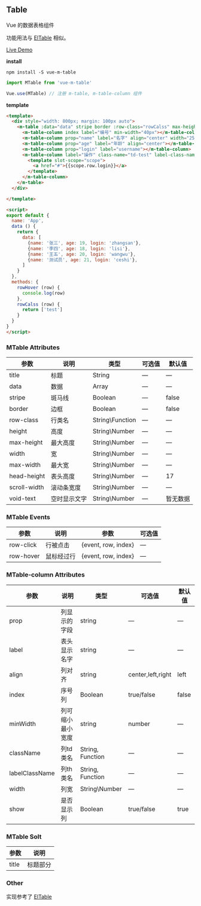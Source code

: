 
## Table

Vue 的数据表格组件


功能用法与 [ElTable](http://element.eleme.io/#/zh-CN/component/table) 相似。

[Live Demo](https://mengdu.github.io/m-table/example/)


**install**

```ls
npm install -S vue-m-table
```

```js
import MTable from 'vue-m-table'

Vue.use(MTable) // 注册 m-table, m-table-column 组件
```

**template**
```html
<template>
  <div style="width: 800px; margin: 100px auto">
    <m-table :data="data" stripe border :row-class="rowCalss" max-height="400" head-height="35" title="数据表格">
      <m-table-column index label="编号" min-width="40px"></m-table-column>
      <m-table-column prop="name" label="名字" align="center" width="250"></m-table-column>
      <m-table-column prop="age" label="年龄" align="center"></m-table-column>
      <m-table-column prop="login" label="username"></m-table-column>
      <m-table-column label="操作" class-name="td-test" label-class-name="th-test">
        <template slot-scope="scope">
          <a href="#">{{scope.row.login}}</a>
        </template>
      </m-table-column>
    </m-table>
  </div>

</template>

<script>
export default {
  name: 'App',
  data () {
    return {
      data: [
        {name: '张三', age: 19, login: 'zhangsan'},
        {name: '李四', age: 18, login: 'lisi'},
        {name: '王五', age: 20, login: 'wangwu'},
        {name: '测试员', age: 21, login: 'ceshi'},
      ]
    }
  },
  methods: {
    rowHover (row) {
      console.log(row)
    },
    rowCalss (row) {
      return ['test']
    }
  }
}
</script>
```



### MTable Attributes


| 参数      | 说明    | 类型      | 可选值       | 默认值   |
|---------- |-------- |---------- |-------------  |-------- |
| title     | 标题   | String |  —  |    —     |
| data     | 数据   | Array |  —  |    —     |
| stripe   | 斑马线   | Boolean    |   —    |    false   |
| border   | 边框   | Boolean    |  —  | false   |
| row-class | 行类名   | String\Function  |  —  |  —  |
| height | 高度   | String\Number  |  —  |  —  |
| max-height | 最大高度   | String\Number  |  —  |  —  |
| width | 宽   | String\Number |  —  |  —  |
| max-width | 最大宽   | String\Number |  —  |  —  |
| head-height | 表头高度   | String\Number |  —  |  17  |
| scroll-width | 滚动条宽度   | String\Number |  —  |  —  |
| void-text | 空时显示文字   | String\Number |  —  |  暂无数据  |


### MTable Events


| 参数      | 说明    | 参数      |  可选值  |
|---------- |-------- |---------- |--------- |
| row-click |  行被点击  | {event, row, index} |    —   |
| row-hover |  鼠标经过行  | {event, row, index} |    —   |




### MTable-column Attributes


| 参数      | 说明    | 类型      | 可选值       | 默认值   |
|---------- |-------- |---------- |-------------  |-------- |
| prop     | 列显示的字段   | string |  —  |    —     |
| label    | 表头显示名字 | string    |   —    |  —   |
| align    | 列对齐   | string    |  center,left,right  | left   |
| index    | 序号列   | Boolean  |  true/false  |  false  |
| minWidth | 列可缩小最小宽度   | string|number  |  —  |  80px  |
| className | 列td类名   | String, Function  |  —  |  —  |
| labelClassName | 列th类名   | String, Function  |  —  |  —  |
| width | 列宽   | String\Number |  —  |  —  |
| show | 是否显示列   | Boolean |  true/false  |  true  |


### MTable Solt


| 参数      | 说明    | 
|---------- |-------- |
| title     | 标题部分|


### Other

实现参考了 [ElTable](https://github.com/ElemeFE/element/blob/dev/packages/table/src/table.vue) 
